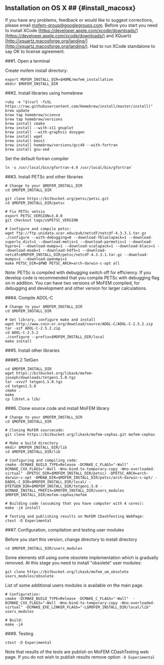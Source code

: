 ## Installation on OS X ## {#install_macosx}

If you have any problems, feedback or would like to suggest corrections,
please email [mofem-group@googlegroups.com](https://groups.google.com/forum/#!forum/mofem-group).
Before you start you need to install
XCode [https://developer.apple.com/xcode/downloads/](https://developer.apple.com/xcode/downloads/)
and XQuartz
[http://xquartz.macosforge.org/landing/](http://xquartz.macosforge.org/landing/).
Had to run XCode standalone to say OK to license agreement.

###1. Open a terminal

Create mofem install directory:
~~~~~~
export MOFEM_INSTALL_DIR=$HOME/mofem_installation
mkdir $MOFEM_INSTALL_DIR
~~~~~~

###2. Install libraries using homebrew

~~~~~~
ruby -e "$(curl -fsSL https://raw.githubusercontent.com/Homebrew/install/master/install)"
brew update
brew tap homebrew/science
brew tap homebrew/versions
brew install cmake
brew install --with-x11 gnuplot
brew install --with-graphviz doxygen
brew install wget
brew install boost
brew install homebrew/versions/gcc49 --with-fortran
brew install gnu-sed
~~~~~~

Set the default fortran compiler
~~~~~~
ln -s /usr/local/bin/gfortran-4.9 /usr/local/bin/gfortran`
~~~~~~

###3. Install PETSc and other libraries

~~~~~~
# Change to your $MOFEM_INSTALL_DIR
cd $MOFEM_INSTALL_DIR

git clone https://bitbucket.org/petsc/petsc.git
cd $MOFEM_INSTALL_DIR/petsc

# Fix PETSc vetsio
export PETSC_VERSION=3.8.0
git checkout tags/v$PETSC_VERSION

# Configure and compile petsc:
wget ftp://ftp.unidata.ucar.edu/pub/netcdf/netcdf-4.3.3.1.tar.gz
./configure --with-debugging=0 --download-fblaslapack=1 --download-superlu_dist=1 --download-metis=1 --download-parmetis=1 --download-hypre=1 --download-mumps=1 --download-scalapack=1 --download-blacs=1 --download-moab=1 --download-hdf5=1 --download-netcdf=$MOFEM_INSTALL_DIR/petsc/netcdf-4.3.3.1.tar.gz --download-mumps=1 --download-openmpi=1
make PETSC_DIR=$PWD PETSC_ARCH=arch-darwin-c-opt all
~~~~~~

Note: PETSc is compiled with debugging switch off for efficiency. If you
develop code is recommended that you compile PETSc with debugging flag on in
addition. You can have two versions of MoFEM compiled, for debugging and
development and other version for larger calculations.

###4. Compile ADOL-C

~~~~~~
# Change to your $MOFEM_INSTALL_DIR
cd $MOFEM_INSTALL_DIR

# Get library, configure make and install
wget http://www.coin-or.org/download/source/ADOL-C/ADOL-C-2.5.2.zip
tar -xzf ADOL-C-2.5.2.zip
cd ADOL-C-2.5.2
./configure --prefix=$MOFEM_INSTALL_DIR/local
make install
~~~~~~

###5. Install other libraries

####5.2 TetGen

~~~~~~
cd $MOFEM_INSTALL_DIR
wget https://bitbucket.org/likask/mofem-joseph/downloads/tetgen1.5.0.tgz
tar -xvvzf tetgen1.5.0.tgz
cd tetgen1.5.0
cmake .
make
cp libtet.a lib/
~~~~~~

###6. Clone source code and install MoFEM library

~~~~~~
# Change to your $MOFEM_INSTALL_DIR
cd $MOFEM_INSTALL_DIR

# Cloning MoFEM sourcecode:
git clone https://bitbucket.org/likask/mofem-cephas.git mofem-cephas

# Make a build directory
mkdir $MOFEM_INSTALL_DIR/lib
cd $MOFEM_INSTALL_DIR/lib

# Configuring and compiling code:
cmake -DCMAKE_BUILD_TYPE=Release -DCMAKE_C_FLAGS="-Wall"  -DCMAKE_CXX_FLAGS="-Wall -Wno-bind-to-temporary-copy -Wno-overloaded-virtual" -DPETSC_DIR=$MOFEM_INSTALL_DIR/petsc/ -DPETSC_ARCH=arch-darwin-c-opt -DMOAB_DIR=$MOFEM_INSTALL_DIR/petsc/arch-darwin-c-opt/ -DADOL-C_DIR=$MOFEM_INSTALL_DIR/local/ -DTETGEN_DIR=$MOFEM_INSTALL_DIR/tetgen1.5.0 -DCMAKE_INSTALL_PREFIX=$MOFEM_INSTALL_DIR/users_modules $MOFEM_INSTALL_DIR/mofem-cephas/mofem

# Building code (assuming that you have computer with 4 cores):
make -j4 install

# Testing and publishing results on MoFEM CDashTesting WebPage:
ctest -D Experimental
~~~~~~

###7. Configuration, compilation and testing user modules

Before you start this version, change directory to install directory
~~~~~~
cd $MOFEM_INSTALL_DIR/users_modules
~~~~~~
Some elements still using some obsolete implementation which is gradually
removed. At this stage you need to install "obsolete" user modules:
~~~~~~
git clone https://bitbucket.org/likask/mofem_um_obsolete users_modules/obsolete
~~~~~~
List of some additional users modules is available on the main page.

~~~~~~
# Configuration:
cmake -DCMAKE_BUILD_TYPE=Release -DCMAKE_C_FLAGS="-Wall"  -DCMAKE_CXX_FLAGS="-Wall -Wno-bind-to-temporary-copy -Wno-overloaded-virtual" -DCMAKE_EXE_LINKER_FLAGS="-L$MOFEM_INSTALL_DIR/local/lib" users_modules

# Build:
make -j4
~~~~~~

###9. Testing

~~~~~~
ctest -D Experimental
~~~~~~

Note that results of the tests are publish on MoFEM CDashTesting web page. If you do not wish to publish results remove option ``-D Experimental``
